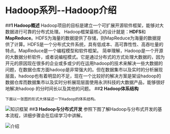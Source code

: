 # Hadoop系列--Hadoop介绍
##**1 Hadoop概述**
    Hadoop项目的目标是建立一个可扩展开源软件框架，能够对大数据进行可靠的分布式处理。
    Hadoop框架最核心的设计就是：**HDFS**和**MapReduce**。HDFS为海量的数据提供了存储，则MapReduce为海量的数据提供了计算。HDFS是一个分布式文件系统，具有低成本、高可靠性性、高吞吐量的特点。MapReduce是一个编程模型和软件框架。
    简单理解，Hadoop是一个开源的大数据分析软件，或者说编程模式。它是通过分布式的方式处理大数据的，因为开元的原因现在很多的企业或多或少的在运用hadoop的技术来解决一些大数据的问题，在数据仓库方面hadoop是非常强大的。但在数据集市以及实时的分析展现层面，hadoop也有着明显的不足，现在一个比较好的解决方案是架设hadoop的数据仓库而数据集市以及实时分析展现层面使用永洪科技的大数据产品，能够很好地解决hadoop 的分时间长以及其他的问题。
##**2 Hadoop体系结构**

    下面以一张图的形式大体描述一下Hadoop的体系结构。
    
![知识框架](http://img.blog.csdn.net/20170717140628871?watermark/2/text/aHR0cDovL2Jsb2cuY3Nkbi5uZXQvcXFfMzM0Mjk5Njg=/font/5a6L5L2T/fontsize/400/fill/I0JBQkFCMA==/dissolve/70/gravity/SouthEast)
##**3 Hadoop与分布式开发**
    参照下图了解Hadoop与分布式开发的基本流程，详细步骤会在后续学习中讲解。





![介绍](http://img.blog.csdn.net/20170717140841683?watermark/2/text/aHR0cDovL2Jsb2cuY3Nkbi5uZXQvcXFfMzM0Mjk5Njg=/font/5a6L5L2T/fontsize/400/fill/I0JBQkFCMA==/dissolve/70/gravity/SouthEast)

